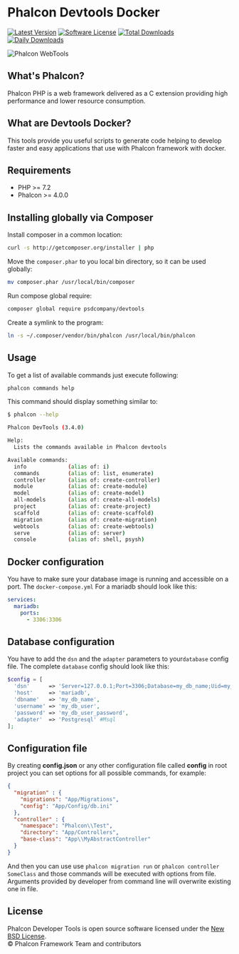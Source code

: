 # Phalcon Devtools Docker

[![Latest Version](https://img.shields.io/packagist/v/psdcompany/devtools.svg?style=flat-square)][:packagist:]
[![Software License](https://img.shields.io/badge/license-BSD--3-brightgreen.svg?style=flat-square)][:license:]
[![Total Downloads](https://img.shields.io/packagist/dt/psdcompany/devtools.svg?style=flat-square)][:packagist:]
[![Daily Downloads](https://img.shields.io/packagist/dd/psdcompany/devtools.svg?style=flat-square)][:packagist:]

![Phalcon WebTools](https://cloud.githubusercontent.com/assets/1256298/18617851/b7d31558-7de2-11e6-83e0-30e5902af714.png)

## What's Phalcon?

Phalcon PHP is a web framework delivered as a C extension providing high performance and lower resource consumption.

## What are Devtools Docker?

This tools provide you useful scripts to generate code helping to develop faster and easy applications that use
with Phalcon framework with docker.

## Requirements

* PHP >= 7.2
* Phalcon >= 4.0.0

## Installing globally via Composer

Install composer in a common location:

```bash
curl -s http://getcomposer.org/installer | php
```

Move the `composer.phar` to you local bin directory, so it can be used globally:

```bash
mv composer.phar /usr/local/bin/composer
```

Run compose global require:

```bash
composer global require psdcompany/devtools
```

Create a symlink to the program:

```bash
ln -s ~/.composer/vendor/bin/phalcon /usr/local/bin/phalcon
```

## Usage

To get a list of available commands just execute following:

```bash
phalcon commands help
```

This command should display something similar to:

```sh
$ phalcon --help

Phalcon DevTools (3.4.0)

Help:
  Lists the commands available in Phalcon devtools

Available commands:
  info             (alias of: i)
  commands         (alias of: list, enumerate)
  controller       (alias of: create-controller)
  module           (alias of: create-module)
  model            (alias of: create-model)
  all-models       (alias of: create-all-models)
  project          (alias of: create-project)
  scaffold         (alias of: create-scaffold)
  migration        (alias of: create-migration)
  webtools         (alias of: create-webtools)
  serve            (alias of: server)
  console          (alias of: shell, psysh)
```

## Docker configuration

You have to make sure your database image is running and accessible on a port. The `docker-compose.yml` For a mariadb should look like this:

```yaml
services:
  mariadb:
    ports:
      - 3306:3306
```

## Database configuration

You have to add the `dsn` and the `adapter` parameters to your`database` config file. The complete `database` config should look like this:

```php
$config = [
  'dsn'      => 'Server=127.0.0.1;Port=3306;Database=my_db_name;Uid=my_db_user;Pwd=my_db_user_password;'
  'host'     => 'mariadb',
  'dbname'   => 'my_db_name',
  'username' => 'my_db_user',
  'password' => 'my_db_user_password',
  'adapter'  => 'Postgresql' #Msql
];
```

## Configuration file

By creating **config.json** or any other configuration file called **config** in root project you can set options for all possible commands, for example:

```json
{
  "migration" : {
    "migrations": "App/Migrations",
    "config": "App/Config/db.ini"
  },
  "controller" : {
    "namespace": "Phalcon\\Test",
    "directory": "App/Controllers",
    "base-class": "App\\MyAbstractController"
  }
}
```

And then you can use use `phalcon migration run` or `phalcon controller SomeClass` and those commands will be executed with options from file. Arguments provided by developer from command line will overwrite existing one in file.

## License

Phalcon Developer Tools is open source software licensed under the [New BSD License][:license:].<br>
© Phalcon Framework Team and contributors

[:packagist:]: https://packagist.org/packages/psdcompany/devtools
[:license:]: https://github.com/PSD-Company/phalcon-devtools-docker/blob/master/LICENSE.txt